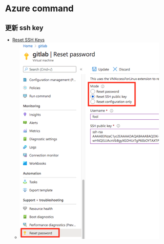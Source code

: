 # Azure command
## 更新 ssh key
- [Reset SSH Keys](https://docs.bitnami.com/azure/faq/troubleshooting/troubleshoot-ssh-keys/)
    - ![](../../../img/cloud/azure/reset-ssh-key.png)